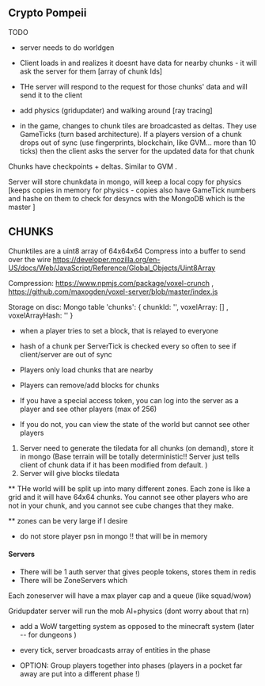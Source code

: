 ## Crypto Pompeii 
 
TODO

- server needs to do worldgen
- Client loads in and realizes it doesnt have data for nearby chunks - it will ask the server for them [array of chunk Ids]
- THe server will respond to the request for those chunks' data and will send it to the client 

  
- add physics (gridupdater) and walking around [ray tracing]

  
- in the game, changes to chunk tiles are broadcasted as deltas.  They use GameTicks (turn based architecture).   If a players version of a chunk drops out of sync (use fingerprints, blockchain, like GVM... more than 10 ticks) then the client asks the server for the updated data for that chunk 

Chunks have checkpoints + deltas. Similar to GVM . 

Server will store chunkdata in mongo, will keep a local copy for physics  [keeps copies in memory for physics - copies also have GameTick numbers and hashe on them to check for desyncs with the MongoDB which is the master ]


## CHUNKS
Chunktiles are a uint8 array of 64x64x64 
Compress into a buffer to send over the wire https://developer.mozilla.org/en-US/docs/Web/JavaScript/Reference/Global_Objects/Uint8Array 

Compression: https://www.npmjs.com/package/voxel-crunch , https://github.com/maxogden/voxel-server/blob/master/index.js

Storage on disc:   Mongo table 'chunks': { chunkId: '', voxelArray: [] , voxelArrayHash: '' }   



* when a player tries to set a block, that is relayed to everyone 
* hash of a chunk per ServerTick is checked every so often to see if client/server are out of sync 


* Players only load chunks that are nearby 
* Players can remove/add blocks for chunks 



* If you have a special access token, you can log into the server as a player and see other players (max of 256) 

* If you do not, you can view the state of the world but cannot see other players 






1. Server need to generate the tiledata for all chunks (on demand), store it in mongo   (Base terrain will be totally deterministic!! Server just tells client of chunk data if it has been modified from default.  )
2. Server will give blocks tiledata 



** THe world willl be split up into many different zones.  Each zone is like a grid and it will have 64x64 chunks.  You cannot see other players who are not in your chunk, and you cannot see cube changes that they make.   

** zones can be very large if I desire 

* do not store player psn in mongo !! that will be in memory 


#### Servers 
- There will be 1 auth server that gives people tokens, stores them in redis
- There will be ZoneServers which 

Each zoneserver will have a max player cap and a queue (like squad/wow) 

Gridupdater server will run the mob AI+physics (dont worry about that rn) 

* add a WoW targetting system as opposed to the minecraft system (later -- for dungeons ) 


* every tick, server broadcasts array of entities in the phase


* OPTION: Group players together into phases  (players in a pocket far away are put into a different phase !)
